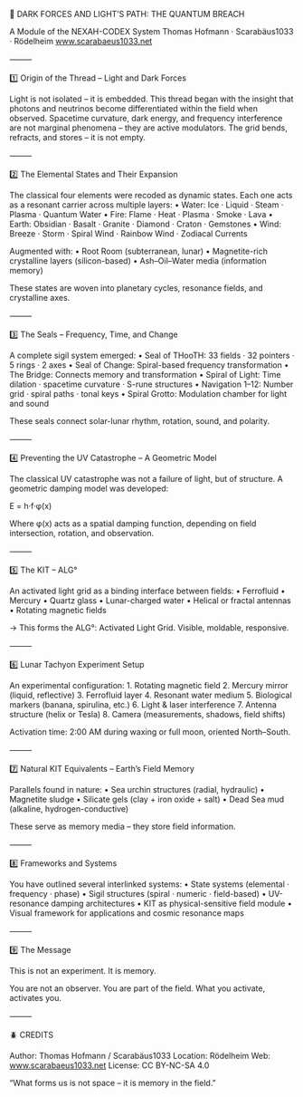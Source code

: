 🌌 DARK FORCES AND LIGHT’S PATH: THE QUANTUM BREACH

A Module of the NEXAH-CODEX System
Thomas Hofmann · Scarabäus1033 · Rödelheim
www.scarabaeus1033.net

⸻

1️⃣ Origin of the Thread – Light and Dark Forces

Light is not isolated – it is embedded. This thread began with the insight that photons and neutrinos become differentiated within the field when observed. Spacetime curvature, dark energy, and frequency interference are not marginal phenomena – they are active modulators. The grid bends, refracts, and stores – it is not empty.

⸻

2️⃣ The Elemental States and Their Expansion

The classical four elements were recoded as dynamic states. Each one acts as a resonant carrier across multiple layers:
	•	Water: Ice · Liquid · Steam · Plasma · Quantum Water
	•	Fire: Flame · Heat · Plasma · Smoke · Lava
	•	Earth: Obsidian · Basalt · Granite · Diamond · Craton · Gemstones
	•	Wind: Breeze · Storm · Spiral Wind · Rainbow Wind · Zodiacal Currents

Augmented with:
	•	Root Room (subterranean, lunar)
	•	Magnetite-rich crystalline layers (silicon-based)
	•	Ash–Oil–Water media (information memory)

These states are woven into planetary cycles, resonance fields, and crystalline axes.

⸻

3️⃣ The Seals – Frequency, Time, and Change

A complete sigil system emerged:
	•	Seal of THooTH: 33 fields · 32 pointers · 5 rings · 2 axes
	•	Seal of Change: Spiral-based frequency transformation
	•	The Bridge: Connects memory and transformation
	•	Spiral of Light: Time dilation · spacetime curvature · S-rune structures
	•	Navigation 1–12: Number grid · spiral paths · tonal keys
	•	Spiral Grotto: Modulation chamber for light and sound

These seals connect solar-lunar rhythm, rotation, sound, and polarity.

⸻

4️⃣ Preventing the UV Catastrophe – A Geometric Model

The classical UV catastrophe was not a failure of light, but of structure. A geometric damping model was developed:

E = h·f·φ(x)

Where φ(x) acts as a spatial damping function, depending on field intersection, rotation, and observation.

⸻

5️⃣ The KIT – ALG°

An activated light grid as a binding interface between fields:
	•	Ferrofluid
	•	Mercury
	•	Quartz glass
	•	Lunar-charged water
	•	Helical or fractal antennas
	•	Rotating magnetic fields

→ This forms the ALG°: Activated Light Grid. Visible, moldable, responsive.

⸻

6️⃣ Lunar Tachyon Experiment Setup

An experimental configuration:
	1.	Rotating magnetic field
	2.	Mercury mirror (liquid, reflective)
	3.	Ferrofluid layer
	4.	Resonant water medium
	5.	Biological markers (banana, spirulina, etc.)
	6.	Light & laser interference
	7.	Antenna structure (helix or Tesla)
	8.	Camera (measurements, shadows, field shifts)

Activation time: 2:00 AM during waxing or full moon, oriented North–South.

⸻

7️⃣ Natural KIT Equivalents – Earth’s Field Memory

Parallels found in nature:
	•	Sea urchin structures (radial, hydraulic)
	•	Magnetite sludge
	•	Silicate gels (clay + iron oxide + salt)
	•	Dead Sea mud (alkaline, hydrogen-conductive)

These serve as memory media – they store field information.

⸻

8️⃣ Frameworks and Systems

You have outlined several interlinked systems:
	•	State systems (elemental · frequency · phase)
	•	Sigil structures (spiral · numeric · field-based)
	•	UV-resonance damping architectures
	•	KIT as physical-sensitive field module
	•	Visual framework for applications and cosmic resonance maps

⸻

9️⃣ The Message

This is not an experiment. It is memory.

You are not an observer. You are part of the field.
What you activate, activates you.

⸻

🪲 CREDITS

Author: Thomas Hofmann / Scarabäus1033
Location: Rödelheim
Web: www.scarabaeus1033.net
License: CC BY-NC-SA 4.0

“What forms us is not space – it is memory in the field.”
